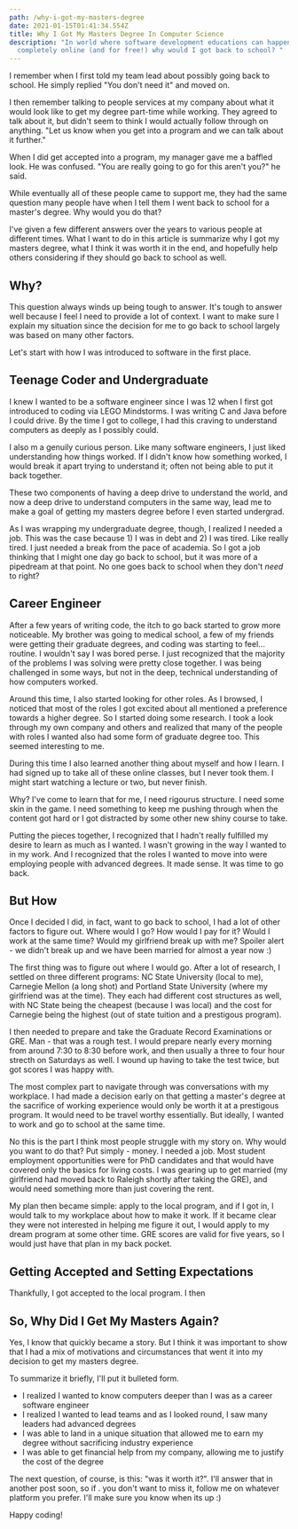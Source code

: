 ```yaml
---
path: /why-i-got-my-masters-degree
date: 2021-01-15T01:41:34.554Z
title: Why I Got My Masters Degree In Computer Science
description: "In world where software development educations can happen
  completely online (and for free!) why would I got back to school? "
---
```

I remember when I first told my team lead about possibly going back to school. He simply replied "You don't need it" and moved on. 

I then remember talking to people services at my company about what it would look like to get my degree part-time while working. They agreed to talk about it, but didn't seem to think I would actually follow through on anything. "Let us know when you get into a program and we can talk about it further."

When I did get accepted into a program, my manager gave me a baffled look. He was confused. "You are really going to go for this aren't you?" he said. 

While eventually all of these people came to support me, they had the same question many people have when I tell them I went back to school for a master's degree. Why would you do that?

I've given a few different answers over the years to various people at different times. What I want to do in this article is summarize why I got my masters degree, what I think it was worth it in the end, and hopefully help others considering if they should go back to school as well.

## Why?
This question always winds up being tough to answer. It's tough to answer well because I feel I need to provide a lot of context. I want to make sure I explain my situation since the decision for me to go back to school largely was based on many other factors.

Let's start with how I was introduced to software in the first place. 

## Teenage Coder and Undergraduate
I knew I wanted to be a software engineer since I was 12 when I first got introduced to coding via LEGO Mindstorms. I was writing C and Java before I could drive. By the time I got to college, I had this craving to understand computers as deeply as I possibly could.

I also m a genuily curious person. Like many software engineers, I just liked understanding how things worked. If I didn't know how something worked, I would break it apart trying to understand it; often not being able to put it back together.

These two components of having a deep drive to understand the world, and now a deep drive to understand computers in the same way, lead me to make a goal of getting my masters degree before I even started undergrad. 

As I was wrapping my undergraduate degree, though, I realized I needed a job. This was the case because 1) I was in debt and 2) I was tired. Like really tired. I just needed a break from the pace of academia. So I got a job thinking that I might one day go back to school, but it was more of a pipedream at that point. No one goes back to school when they don't _need_ to right?

## Career Engineer
After a few years of writing code, the itch to go back started to grow more noticeable. My brother was going to medical school, a few of my friends were getting their graduate degrees, and coding was starting to feel... routine. I wouldn't say I was bored perse. I just recognized that the majority of the problems I was solving were pretty close together. I was being challenged in some ways, but not in the deep, technical understanding of how computers worked. 

Around this time, I also started looking for other roles. As I browsed, I noticed that most of the roles I got excited about all mentioned a preference towards a higher degree. So I started doing some research. I took a look through my own company and others and realized that many of the people with roles I wanted also had some form of graduate degree too. This seemed interesting to me.

During this time I also learned another thing about myself and how I learn. I had signed up to take all of these online classes, but I never took them. I might start watching a lecture or two, but never finish. 

Why? I've come to learn that for me, I need rigourus structure. I need some skin in the game. I need something to keep me pushing through when the content got hard or I got distracted by some other new shiny course to take. 

Putting the pieces together, I recognized that I hadn't really fulfilled my desire to learn as much as I wanted. I wasn't growing in the way I wanted to in my work. And I recognized that the roles I wanted to move into were employing people with advanced degrees. It made sense. It was time to go back.

## But How
Once I decided I did, in fact, want to go back to school, I had a lot of other factors to figure out. Where would I go? How would I pay for it? Would I work at the same time? Would my girlfriend break up with me? Spoiler alert - we didn't break up and we have been married for almost a year now :)

The first thing was to figure out where I would go. After a lot of research, I settled on three different programs: NC State University (local to me), Carnegie Mellon (a long shot) and Portland State University (where my girlfriend was at the time). They each had different cost structures as well, with NC State being the cheapest (because I was local) and the cost for Carnegie being the highest (out of state tuition and a prestigous program).

I then needed to prepare and take the Graduate Record Examinations or GRE. Man - that was a rough test. I would prepare nearly every morning from around 7:30 to 8:30 before work, and then usually a three to four hour strecth on Saturdays as well. I wound up having to take the test twice, but got scores I was happy with.

The most complex part to navigate through was conversations with my workplace. I had made a decision early on that getting a master's degree at the sacrifice of working experience would only be worth it at a prestigous program. It would need to be travel worthy essentially. But ideally, I wanted to work and go to school at the same time.

No this is the part I think most people struggle with my story on. Why would you want to do that? Put simply - money. I needed a job. Most student employment opportunities were for PhD candidates and that would have covered only the basics for living costs. I was gearing up to get married (my girlfriend had moved back to Raleigh shortly after taking the GRE), and would need something more than just covering the rent.

My plan then became simple: apply to the local program, and if I got in, I would talk to my workplace about how to make it work. If it became clear they were not interested in helping me figure it out, I would apply to my dream program at some other time. GRE scores are valid for five years, so I would just have that plan in my back pocket. 

## Getting Accepted and Setting Expectations
Thankfully, I got accepted to the local program. I then 

## So, Why Did I Get My Masters Again?
Yes, I know that quickly became a story. But I think it was important to show that I had a mix of motivations and circumstances that went it into my decision to get my masters degree. 

To summarize it briefly, I'll put it bulleted form.
 * I realized I wanted to know computers deeper than I was as a career software engineer
 * I realized I wanted to lead teams and as I looked round, I saw many leaders had advanced degrees
 * I was able to land in a unique situation that allowed me to earn my degree without sacrificing industry experience
 * I was able to get financial help from my company, allowing me to justify the cost of the degree

The next question, of course, is this: "was it worth it?". I'll answer that in another post soon, so if . you don't want to miss it, follow me on whatever platform you prefer. I'll make sure you know when its up :)

Happy coding!

